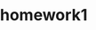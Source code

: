 # homework1

<!doctype html>
<html>
         <head>
              <meta charset="utf-8">
			  <title>0705140109童文欢的第二个页面</title>
         </head>
		 <style>
		       body{
		            padding:0;
					margin:0;
		       }
			   li{
				   list-style:none;
				}
			   a{
			        float:left;
					
					width:100px;
					height:50px;
					background:pink;
					text-align:center;
					line-height:50px;
					color:white;
					text-decoration:none;
					font-family:'微软雅黑'
				}				
				a:hover{
					background:white;
					color:pink;
				}


			   
		 </style>

         <body>
		     <ul>
				<li><a href="#">导航</a></li>
				<li><a href="#">导航</a></li>
				<li><a href="#">导航</a></li>
				<li><a href="#">导航</a></li>
             </ul>
         </body>
